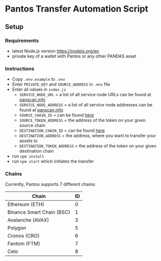 # Pantos Transfer Automation Script

## Setup
### Requirements
* latest Node.js version https://nodejs.org/en
* private key of a wallet with Pantos or any other PANDAS asset
### Instructions
* Copy `.env.example` to `.env`
* Enter `PRIVATE_KEY` and `SOURCE_ADDRESS` in `.env` file
* Enter all values in `index.js`
  * `SERVICE_NODE_URL` = a list of all service node URLs can be found at [panscan.info](https://testnet.panscan.info/chains)
  * `SERVICE_NODE_ADDRESS` = a list of all service node addresses can be found at [panscan.info](https://testnet.panscan.info/chains)
  * `SOURCE_CHAIN_ID` = can be found [here](#chains)
  * `SOURCE_TOKEN_ADDRESS` = the address of the token on your given source chain
  * `DESTINATION_CHAIN_ID` = can be found [here](#chains)
  * `DESTINATION_ADDRESS` = the address, where you want to transfer your assets to
  * `DESTINATION_TOKEN_ADDRESS` = the address of the token on your given destination chain
* run `npm install`
* run `npm start` which initiates the transfer

### Chains
Currently, Pantos supports 7 different chains:

| Chain                     | ID |
|---------------------------|----|
| Ethereum (ETH)            | 0  |
| Binance Smart Chain (BSC) | 1  |
| Avalanche (AVAX)          | 3  |
| Polygon                   | 5  |
| Cronos (CRO)              | 6  |
| Fantom (FTM)              | 7  |
| Celo                      | 8  |

